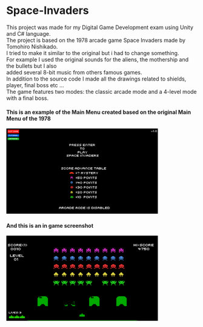 # Space-Invaders
This project was made for my Digital Game Development exam using Unity and C# language. <br>
The project is based on the 1978 arcade game Space Invaders made by Tomohiro Nishikado. <br>
I tried to make it similar to the original but i had to change something. <br>
For example I used the original sounds for the aliens, the mothership and the bullets 
but I also <br> added several 8-bit music from others famous games. <br>
In addition to the source code I made all the drawings related to shields, player, final boss etc ... <br>
The game features two modes: the classic arcade mode and a 4-level mode with a final boss. <br>

#### This is an example of the Main Menu created based on the original Main Menu of the 1978 <br>
<img src="/Images/Main-Menu.png" alt="main menu" width="400"/>

#### And this is an in game screenshot <br>
<img src="/Images/Game2.png" alt="game" width="400"/>

